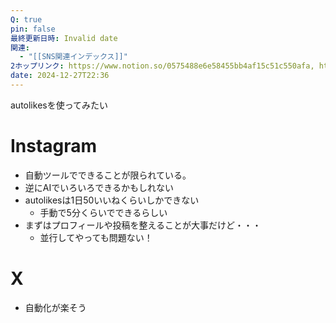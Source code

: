 ```yaml
---
Q: true
pin: false
最終更新日時: Invalid date
関連:
  - "[[SNS関連インデックス]]"
2ホップリンク: https://www.notion.so/0575488e6e58455bb4af15c51c550afa, https://www.notion.so/3786c29186b247cfa390f84a603faeb8, https://www.notion.so/3eba75d7b7e14b41ba9d84c1d10b9790, https://www.notion.so/559ec89162424a6ca6d8086a443c7e88, https://www.notion.so/69059831c9fe4d109f20eeef01105264, https://www.notion.so/a583df3159e944e7867af89fa47bc17b, https://www.notion.so/ce7496225ecf45ac9db8d7c3f16229d2, https://www.notion.so/e207807e82ea4f16902e7360ffb7fa8f, https://www.notion.so/e93c54fcef7e440e99d09d8eb293a988
date: 2024-12-27T22:36
---
```

  

autolikesを使ってみたい

# Instagram

- 自動ツールでできることが限られている。
- 逆にAIでいろいろできるかもしれない
- autolikesは1日50いいねくらいしかできない
    - 手動で5分くらいでできるらしい
- まずはプロフィールや投稿を整えることが大事だけど・・・
    - 並行してやっても問題ない！

  

# X

- 自動化が楽そう
